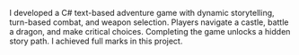 I developed a C# text-based adventure game with dynamic storytelling, turn-based combat, and weapon selection. Players navigate a castle, battle a dragon, and make critical choices. Completing the game unlocks a hidden story path. I achieved full marks in this project.
